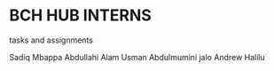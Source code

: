 # BCH HUB INTERNS
 tasks and assignments 


Sadiq Mbappa
Abdullahi Alam
Usman Abdulmumini 
jalo
Andrew Halilu
